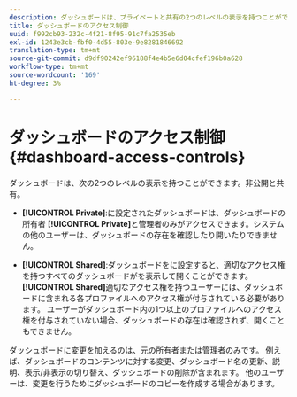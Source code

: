 ```yaml
---
description: ダッシュボードは、プライベートと共有の2つのレベルの表示を持つことができます。
title: ダッシュボードのアクセス制御
uuid: f992cb93-232c-4f21-8f95-91c7fa2535eb
exl-id: 1243e3cb-fbf0-4d55-803e-9e8281846692
translation-type: tm+mt
source-git-commit: d9df90242ef96188f4e4b5e6d04cfef196b0a628
workflow-type: tm+mt
source-wordcount: '169'
ht-degree: 3%

---
```


# ダッシュボードのアクセス制御{#dashboard-access-controls}

ダッシュボードは、次の2つのレベルの表示を持つことができます。非公開と共有。

* **[!UICONTROL Private]**:に設定されたダッシュボードは、ダッシュボードの所有者 **[!UICONTROL Private]**&#x200B;と管理者のみがアクセスできます。システムの他のユーザーは、ダッシュボードの存在を確認したり開いたりできません。

* **[!UICONTROL Shared]**:ダッシュボードをに設定すると、適切なアクセス権を持つすべてのダッシュボードがを表示して開くことができます。 **[!UICONTROL Shared]**&#x200B;適切なアクセス権を持つユーザーには、ダッシュボードに含まれる各プロファイルへのアクセス権が付与されている必要があります。 ユーザーがダッシュボード内の1つ以上のプロファイルへのアクセス権を付与されていない場合、ダッシュボードの存在は確認されず、開くこともできません。

ダッシュボードに変更を加えるのは、元の所有者または管理者のみです。 例えば、ダッシュボードのコンテンツに対する変更、ダッシュボード名の更新、説明、表示/非表示の切り替え、ダッシュボードの削除が含まれます。 他のユーザーは、変更を行うためにダッシュボードのコピーを作成する場合があります。
